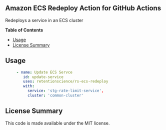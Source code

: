 ## Amazon ECS Redeploy Action for GitHub Actions

Redeploys a service in an ECS cluster

**Table of Contents**

<!-- toc -->

- [Usage](#usage)
- [License Summary](#license-summary)

<!-- tocstop -->

## Usage

```yaml
     - name: Update ECS Servce
        id: update-service
        uses: retentionscience/rs-ecs-redeploy
        with:
          service: 'stg-rate-limit-service',
          cluster: 'common-cluster'

```

## License Summary

This code is made available under the MIT license.
